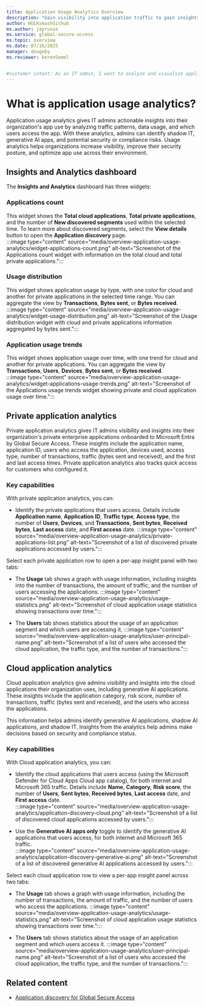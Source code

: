 ```yaml
---
title: Application Usage Analytics Overview
description: "Gain visibility into application traffic to gain insights into app categories, risk scores, transactions, and organizational usage patterns."
author: HULKsmashGithub
ms.author: jayrusso
ms.service: global-secure-access
ms.topic: overview
ms.date: 07/16/2025
manager: dougeby
ms.reviewer: kerenSemel


#customer intent: As an IT admin, I want to analyze and visualize application use to better understand organizational usage patterns.
---
```

<!-- The images in this article have been modified to use approved, fictitious company names from https://microsoft.sharepoint.com/:b:/r/sites/CELAWeb-Copyrights-Trademarks-And-Patents/Shared%20Documents/Approved%20Fictitious%20Company%20Names%20and%20Domain%20Names%20-%20Oct%202024.pdf?csf=1&web=1&e=2JKgvG. -->

# What is application usage analytics?
Application usage analytics gives IT admins actionable insights into their organization's app use by analyzing traffic patterns, data usage, and which users access the app. With these analytics, admins can identify shadow IT, generative AI apps, and potential security or compliance risks. Usage analytics helps organizations increase visibility, improve their security posture, and optimize app use across their environment.   

## Insights and Analytics dashboard
The **Insights and Analytics** dashboard has three widgets:

### Applications count 
This widget shows the **Total cloud applications**, **Total private applications**, and the number of **New discovered segments** used within the selected time. To learn more about discovered segments, select the **View details** button to open the **Application discovery** page.   
:::image type="content" source="media/overview-application-usage-analytics/widget-applications-count.png" alt-text="Screenshot of the Applications count widget with information on the total cloud and total private applications.":::   
 
### Usage distribution
This widget shows application usage by type, with one color for cloud and another for private applications in the selected time range. You can aggregate the view by **Transactions**, **Bytes sent**, or **Bytes received**.   
:::image type="content" source="media/overview-application-usage-analytics/widget-usage-distribution.png" alt-text="Screenshot of the Usage distribution widget with cloud and private applications information aggregated by bytes sent.":::   
 
### Application usage trends
This widget shows application usage over time, with one trend for cloud and another for private applications. You can aggregate the view by **Transactions**, **Users**, **Devices**, **Bytes sent**, or **Bytes received**.   
:::image type="content" source="media/overview-application-usage-analytics/widget-applications-usage-trends.png" alt-text="Screenshot of the Applications usage trends widget showing private and cloud application usage over time.":::   
 
## Private application analytics
Private application analytics gives IT admins visibility and insights into their organization's private enterprise applications onboarded to Microsoft Entra by Global Secure Access. These insights include the application name, application ID, users who access the application, devices used, access type, number of transactions, traffic (bytes sent and received), and the first and last access times. Private application analytics also tracks quick access for customers who configured it.    

### Key capabilities
With private application analytics, you can:   

- Identify the private applications that users access. Details include **Application name**, **Application ID**, **Traffic type**, **Access type**, the number of **Users**, **Devices**, and **Transactions**, **Sent bytes**, **Received bytes**, **Last access** date, and **First access** date.
:::image type="content" source="media/overview-application-usage-analytics/private-applications-list.png" alt-text="Screenshot of a list of discovered private applications accessed by users.":::   

Select each private application row to open a per-app insight panel with two tabs:

- The **Usage** tab shows a graph with usage information, including insights into the number of transactions, the amount of traffic, and the number of users accessing the applications.
:::image type="content" source="media/overview-application-usage-analytics/usage-statistics.png" alt-text="Screenshot of cloud application usage statistics showing transactions over time.":::

- The **Users** tab shows statistics about the usage of an application segment and which users are accessing it.
:::image type="content" source="media/overview-application-usage-analytics/user-principal-name.png" alt-text="Screenshot of a list of users who accessed the cloud application, the traffic type, and the number of transactions.":::   

## Cloud application analytics
Cloud application analytics give admins visibility and insights into the cloud applications their organization uses, including generative AI applications. These insights include the application category, risk score, number of transactions, traffic (bytes sent and received), and the users who access the applications.   

This information helps admins identify generative AI applications, shadow AI applications, and shadow IT. Insights from the analytics help admins make decisions based on security and compliance status.   

### Key capabilities
With Cloud application analytics, you can:
- Identify the cloud applications that users access (using the Microsoft Defender for Cloud Apps Cloud app catalog), for both internet and Microsoft 365 traffic. Details include **Name**, **Category**, **Risk score**, the number of **Users**, **Sent bytes**, **Received bytes**, **Last access** date, and **First access** date.  
:::image type="content" source="media/overview-application-usage-analytics/application-discovery-cloud.png" alt-text="Screenshot of a list of discovered cloud applications accessed by users.":::

- Use the **Generative AI apps only** toggle to identify the generative AI applications that users access, for both internet and Microsoft 365 traffic.   
:::image type="content" source="media/overview-application-usage-analytics/application-discovery-generative-ai.png" alt-text="Screenshot of a list of discovered generative AI applications accessed by users.":::

Select each cloud application row to view a per-app insight panel across two tabs:

- The **Usage** tab shows a graph with usage information, including the number of transactions, the amount of traffic, and the number of users who access the applications.
:::image type="content" source="media/overview-application-usage-analytics/usage-statistics.png" alt-text="Screenshot of cloud application usage statistics showing transactions over time.":::

- The **Users** tab shows statistics about the usage of an application segment and which users access it.
:::image type="content" source="media/overview-application-usage-analytics/user-principal-name.png" alt-text="Screenshot of a list of users who accessed the cloud application, the traffic type, and the number of transactions.":::   

## Related content
- [Application discovery for Global Secure Access](how-to-application-discovery.md)
